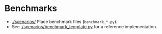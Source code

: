 # Benchmarks

- [./scenarios/](./scenarios/) Place benchmark files (`benchmark_*.py`).
- See [./scenarios/benchmark_template.py](./scenarios/benchmark_template.py) for a reference implementation.